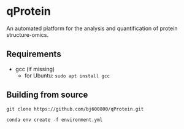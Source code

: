 # qProtein
An automated platform for the analysis and quantification of protein structure-omics.

## Requirements
- gcc (if missing)
  - for Ubuntu: `sudo apt install gcc`

## Building from source
`git clone https://github.com/bj600800/qProtein.git`

`conda env create -f environment.yml`
